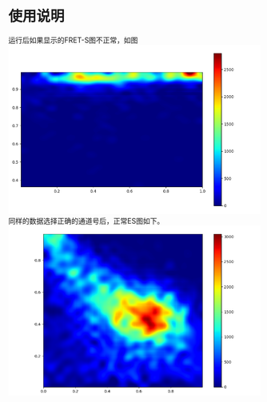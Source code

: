# 使用说明

运行后如果显示的FRET-S图不正常，如图
![通道选择错误](algo/ch_err_es.png)
同样的数据选择正确的通道号后，正常ES图如下。
![正常ES图](algo/minusBG.png)
